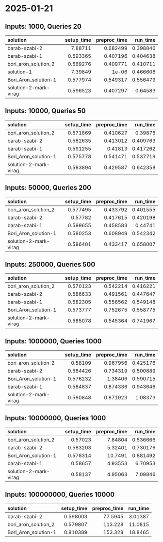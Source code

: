 # 2025-01-21

## Inputs: 1000, Queries 20

| solution              |   setup_time |   preproc_time |   run_time |
|:----------------------|-------------:|---------------:|-----------:|
| barab-szabi-2         |     7.88711  |       0.682499 |   0.398846 |
| barab-szabi-1         |     0.593365 |       0.407196 |   0.404638 |
| bori_aron_solution_2  |     0.569276 |       0.409771 |   0.410711 |
| solution-1            |     7.39849  |       1e-06    |   0.466608 |
| Bori_Aron_solution-1  |     0.577974 |       0.549317 |   0.556479 |
| solution-2-mark-virag |     0.596523 |       0.407297 |   0.64583  |

## Inputs: 10000, Queries 50

| solution              |   setup_time |   preproc_time |   run_time |
|:----------------------|-------------:|---------------:|-----------:|
| bori_aron_solution_2  |     0.571869 |       0.410627 |   0.39875  |
| barab-szabi-2         |     0.582635 |       0.413012 |   0.409763 |
| barab-szabi-1         |     0.591255 |       0.41813  |   0.417262 |
| Bori_Aron_solution-1  |     0.575778 |       0.541471 |   0.537719 |
| solution-2-mark-virag |     0.583894 |       0.429587 |   0.642358 |

## Inputs: 50000, Queries 200

| solution              |   setup_time |   preproc_time |   run_time |
|:----------------------|-------------:|---------------:|-----------:|
| bori_aron_solution_2  |     0.577495 |       0.433792 |   0.401555 |
| barab-szabi-2         |     0.57782  |       0.417615 |   0.420198 |
| barab-szabi-1         |     0.599655 |       0.458583 |   0.44741  |
| Bori_Aron_solution-1  |     0.580253 |       0.608949 |   0.542342 |
| solution-2-mark-virag |     0.586401 |       0.433417 |   0.658007 |

## Inputs: 250000, Queries 500

| solution              |   setup_time |   preproc_time |   run_time |
|:----------------------|-------------:|---------------:|-----------:|
| bori_aron_solution_2  |     0.570123 |       0.542214 |   0.416221 |
| barab-szabi-2         |     0.586633 |       0.491561 |   0.447647 |
| barab-szabi-1         |     0.582305 |       0.556562 |   0.549148 |
| Bori_Aron_solution-1  |     0.573777 |       0.752675 |   0.558775 |
| solution-2-mark-virag |     0.585078 |       0.545364 |   0.741967 |

## Inputs: 1000000, Queries 1000

| solution              |   setup_time |   preproc_time |   run_time |
|:----------------------|-------------:|---------------:|-----------:|
| bori_aron_solution_2  |     0.58109  |       0.967956 |   0.425176 |
| barab-szabi-2         |     0.584426 |       0.734319 |   0.500889 |
| Bori_Aron_solution-1  |     0.576232 |       1.38406  |   0.590715 |
| barab-szabi-1         |     0.584837 |       0.874336 |   0.943646 |
| solution-2-mark-virag |     0.580848 |       0.871923 |   1.08373  |

## Inputs: 10000000, Queries 1000

| solution              |   setup_time |   preproc_time |   run_time |
|:----------------------|-------------:|---------------:|-----------:|
| bori_aron_solution_2  |     0.57023  |        7.84804 |   0.536666 |
| barab-szabi-2         |     0.583203 |        5.32401 |   0.730176 |
| Bori_Aron_solution-1  |     0.578314 |       10.7491  |   0.881492 |
| barab-szabi-1         |     0.58657  |        4.93553 |   6.70953  |
| solution-2-mark-virag |     0.58137  |        4.95063 |   7.09846  |

## Inputs: 100000000, Queries 10000

| solution             |   setup_time |   preproc_time |   run_time |
|:---------------------|-------------:|---------------:|-----------:|
| barab-szabi-2        |     0.598003 |        77.5945 |    3.01387 |
| bori_aron_solution_2 |     0.579807 |       113.228  |   11.0815  |
| Bori_Aron_solution-1 |     0.810389 |       153.328  |   18.8465  |